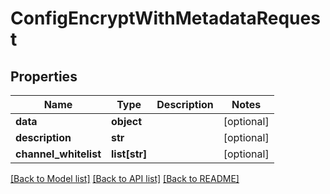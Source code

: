 # ConfigEncryptWithMetadataRequest


## Properties
Name | Type | Description | Notes
------------ | ------------- | ------------- | -------------
**data** | **object** |  | [optional] 
**description** | **str** |  | [optional] 
**channel_whitelist** | **list[str]** |  | [optional] 

[[Back to Model list]](../README.md#documentation-for-models) [[Back to API list]](../README.md#documentation-for-api-endpoints) [[Back to README]](../README.md)


